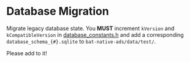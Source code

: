 # Database Migration

Migrate legacy database state. You **MUST** increment `kVersion` and `kCompatibleVersion` in [database_constants.h](../../legacy_migration/database/database_constants.h) and add a corresponding `database_schema_{#}.sqlite` to `bat-native-ads/data/test/`.

Please add to it!
